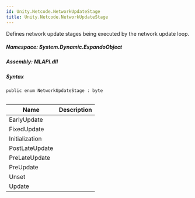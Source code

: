 ```yaml
---  
id: Unity.Netcode.NetworkUpdateStage  
title: Unity.Netcode.NetworkUpdateStage  
---
```


<div class="markdown level0 summary">

Defines network update stages being executed by the network update loop.

</div>

<div class="markdown level0 conceptual">

</div>

##### **Namespace**: System.Dynamic.ExpandoObject

##### **Assembly**: MLAPI.dll

##### Syntax

``` lang-csharp
public enum NetworkUpdateStage : byte
```

## 

| Name           | Description |
|----------------|-------------|
| EarlyUpdate    |             |
| FixedUpdate    |             |
| Initialization |             |
| PostLateUpdate |             |
| PreLateUpdate  |             |
| PreUpdate      |             |
| Unset          |             |
| Update         |             |
